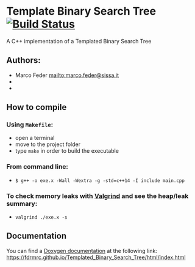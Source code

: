 # Template Binary Search Tree [![Build Status](https://travis-ci.com/fdrmrc/Templated_Binary_Search_Tree.svg?branch=main)](https://travis-ci.com/github/fdrmrc/Templated_Binary_Search_Tree)

A C++ implementation of a Templated Binary Search Tree 

## Authors:

- Marco Feder <mailto:marco.feder@sissa.it>
-
-

## How to compile

### Using `Makefile`:
- open a terminal
- move to the project folder
- type `make` in order to build the executable

### From command line:
- `$ g++ -o exe.x -Wall -Wextra -g -std=c++14 -I include main.cpp`

### To check memory leaks with [Valgrind](https://valgrind.org) and see the heap/leak summary:
- `valgrind ./exe.x -s`


## Documentation
You can find a [Doxygen documentation](https://www.doxygen.nl/index.html) at the following link: https://fdrmrc.github.io/Templated_Binary_Search_Tree/html/index.html
